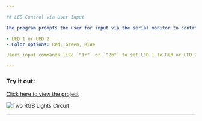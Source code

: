 ```yaml
---

## LED Control via User Input 

The program prompts the user for input via the serial monitor to control the LEDs. Users can specify:

- LED 1 or LED 2
- Color options: Red, Green, Blue

Users input commands like `"1r"` or `"2b"` to set LED 1 to Red or LED 2 to Blue, respectively.

---
```


### Try it out:

[Click here to view the project](https://www.tinkercad.com/things/1c8R3luZMVI-two-rgb-lights)

![Two RGB Lights Circuit](https://csg.tinkercad.com/things/1c8R3luZMVI/t725.png?rev=1720608073254000000&s=&v=1&type=circuits)

---